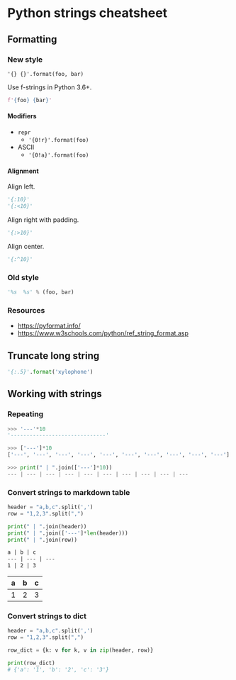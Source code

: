 # Python strings cheatsheet

## Formatting

### New style

```
'{} {}'.format(foo, bar)
```

Use f-strings in Python 3.6+.

```python
f'{foo} {bar}'
```

#### Modifiers

- `repr`
	- `'{0!r}'.format(foo)`
- ASCII
	- `'{0!a}'.format(foo)`

#### Alignment

Align left.

```python
'{:10}'
'{:<10}'
```

Align right with padding.

```python
'{:>10}'
```

Align center.

```python
'{:^10}'
```


### Old style

```python
'%s  %s' % (foo, bar)
```

### Resources

- https://pyformat.info/
- https://www.w3schools.com/python/ref_string_format.asp


## Truncate long string

```python
'{:.5}'.format('xylophone')
```



## Working with strings

### Repeating

```python
>>> '---'*10
'------------------------------'

>>> ['---']*10
['---', '---', '---', '---', '---', '---', '---', '---', '---', '---']

>>> print(" | ".join(['---']*10))
--- | --- | --- | --- | --- | --- | --- | --- | --- | ---
```

### Convert strings to markdown table

```python
header = "a,b,c".split(',')
row = "1,2,3".split(",")

print(" | ".join(header))
print(" | ".join(['---']*len(header)))
print(" | ".join(row))
```

```markdown
a | b | c
--- | --- | ---
1 | 2 | 3
```

a | b | c
--- | --- | ---
1 | 2 | 3

### Convert strings to dict

```python
header = "a,b,c".split(',')
row = "1,2,3".split(",")

row_dict = {k: v for k, v in zip(header, row)}

print(row_dict)
# {'a': '1', 'b': '2', 'c': '3'}
```
<!--stackedit_data:
eyJoaXN0b3J5IjpbLTMyMzcxMjE0MV19
-->